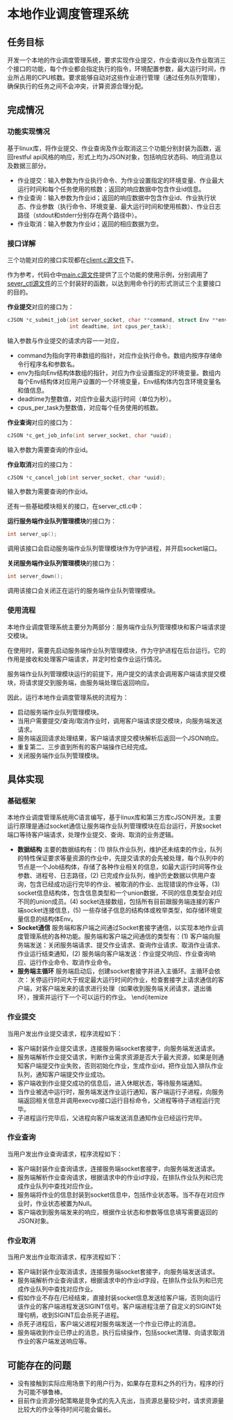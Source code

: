 # 本地作业调度管理系统

## 任务目标
开发一个本地的作业调度管理系统，要求实现作业提交，作业查询以及作业取消三个接口的功能，每个作业都会指定执行的指令，环境配置参数，最大运行时间，作业所占用的CPU核数。要求能够自动对这些作业进行管理（通过任务队列管理），确保执行的任务之间不会冲突，计算资源合理分配。

## 完成情况

### 功能实现情况
基于linux库，将作业提交、作业查询及作业取消这三个功能分别封装为函数，返回restful api风格的响应，形式上均为JSON对象，包括响应状态码、响应消息以及数据三部分。

- 作业提交：输入参数为作业执行命令、为作业设置指定的环境变量、作业最大运行时间和每个任务使用的核数；返回的响应数据中包含作业id信息。
- 作业查询：输入参数为作业id；返回的响应数据中包含作业id、作业执行状态、作业参数（执行命令、环境变量、最大运行时间和使用核数）、作业日志路径（stdout和stderr分别存在两个路径中）。
- 作业取消：输入参数为作业id；返回的相应数据为空。

### 接口详解
三个功能对应的接口实现都在[client.c源文件](https://github.com/TsukimiRini/JobScheduler/blob/main/client.c)下。

作为参考，代码仓中[main.c源文件](https://github.com/TsukimiRini/JobScheduler/blob/main/main.c)提供了三个功能的使用示例，分别调用了[sever_ctl源文件](https://github.com/TsukimiRini/JobScheduler/blob/main/server_ctl.c)的三个封装好的函数，以达到用命令行的形式测试三个主要接口的目的。

**作业提交**对应的接口为：

```c
cJSON *c_submit_job(int server_socket, char **command, struct Env **env,
                    int deadtime, int cpus_per_task);
```

输入参数与作业提交的请求内容一一对应，
- command为指向字符串数组的指针，对应作业执行命令。数组内按序存储命令行程序名和参数名。
- env为指向Env结构体数组的指针，对应为作业设置指定的环境变量。数组内每个Env结构体对应用户设置的一个环境变量，Env结构体内包含环境变量名和值信息。
- deadtime为整数值，对应作业最大运行时间（单位为秒）。
- cpus_per_task为整数值，对应每个任务使用的核数。

**作业查询**对应的接口为：

```c
cJSON *c_get_job_info(int server_socket, char *uuid);
```

输入参数为需要查询的作业id。

**作业取消**对应的接口为：

```c
cJSON *c_cancel_job(int server_socket, char *uuid);
```

输入参数为需要查询的作业id。

还有一些基础模块相关的接口，在server_ctl.c中：

**运行服务端作业队列管理模块**的接口为：

```c
int server_up();
```

调用该接口会启动服务端作业队列管理模块作为守护进程，并开启socket端口。

**关闭服务端作业队列管理模块**的接口为：

```c
int server_down();
```

调用该接口会关闭正在运行的服务端作业队列管理模块。


### 使用流程
本地作业调度管理系统主要分为两部分：服务端作业队列管理模块和客户端请求提交模块。

在使用时，需要先启动服务端作业队列管理模块，作为守护进程在后台运行。它的作用是接收和处理客户端请求，并定时检查作业运行情况。

服务端作业队列管理模块运行的前提下，用户提交的请求会调用客户端请求提交模块，将请求提交到服务端，由服务端处理后返回响应。

因此，运行本地作业调度管理系统的流程为：

- 启动服务端作业队列管理模块。
- 当用户需要提交/查询/取消作业时，调用客户端请求提交模块，向服务端发送请求。
- 服务端返回请求处理结果，客户端请求提交模块解析后返回一个JSON响应。
- 重复第二、三步直到所有的客户端操作已经完成。
- 关闭服务端作业队列管理模块。

## 具体实现

### 基础框架

本地作业调度管理系统用C语言编写，基于linux库和第三方库cJSON开发。主要运行原理是通过socket通信让服务端作业队列管理模块在后台运行，开放socket端口等待客户端请求，处理作业提交、查询、取消的业务逻辑。

- **数据结构** 主要的数据结构有：(1) 排队作业队列，维护还未结束的作业，队列的特性保证要求等量资源的作业中，先提交请求的会先被处理，每个队列中的节点是一个Job结构体，存储了各种作业相关的信息，如最大运行时间等作业参数、进程号、日志路径，(2) 已完成作业队列，维护历史数据以供用户查询，包含已经成功运行完毕的作业、被取消的作业、出现错误的作业等，(3) socket信息结构体，包含信息类型和一个union数据，不同的信息类型会对应不同的union成员。(4) socket连接数组，包括所有目前跟服务端连接的客户端socket连接信息，(5) 一些存储子信息的结构体或枚举类型，如存储环境变量信息的结构体Env。
- **Socket通信** 服务端和客户端之间通过Socket套接字通信，以实现本地作业调度管理系统的各种功能。服务端和客户端之间通信的类型有：(1) 客户端向服务端发送：关闭服务端请求、提交作业请求、查询作业请求、取消作业请求、作业运行结束通知，(2) 服务端向客户端发送：作业提交响应、作业查询响应、运行作业命令、取消作业命令。
- **服务端主循环** 服务端启动后，创建socket套接字并进入主循环。主循环会依次：关停运行时间大于规定最大运行时间的作业，检查套接字上请求通信的客户端，对客户端发来的请求进行处理（如果收到服务端关闭请求，退出循环），搜索并运行下一个可以运行的作业。
\end{itemize

### 作业提交

当用户发出作业提交请求，程序流程如下：

- 客户端封装作业提交请求，连接服务端socket套接字，向服务端发送请求。
- 服务端解析作业提交请求，判断作业需求资源是否大于最大资源，如果是则通知客户端提交作业失败，否则初始化作业，生成作业id，把作业加入排队作业队列，通知客户端提交作业成功。
- 客户端收到作业提交成功的信息后，进入休眠状态，等待服务端通知。
- 当作业被选中运行时，服务端发送作业运行通知，客户端运行子进程，向服务端返回相关信息并调用execvp接口运行目标命令，父进程等待子进程运行完毕。
- 子进程运行完毕后，父进程向客户端发送消息通知作业已经运行完毕。

### 作业查询

当用户发出作业查询请求，程序流程如下：

- 客户端封装作业查询请求，连接服务端socket套接字，向服务端发送请求。
- 服务端解析作业查询请求，根据请求中的作业id字段，在排队作业队列和已完成作业队列中查找对应作业。
- 服务端将作业的信息封装到socket信息中，包括作业状态等。当不存在对应作业时，作业状态被置为Null。
- 客户端收到服务端发来的响应，根据作业状态和参数等信息填写需要返回的JSON对象。

### 作业取消

当用户发出作业取消请求，程序流程如下：

- 客户端封装作业取消请求，连接服务端socket套接字，向服务端发送请求。
- 服务端解析作业查询请求，根据请求中的作业id字段，在排队作业队列和已完成作业队列中查找对应作业。
- 假如作业不存在/已经结束，直接封装socket信息发送给客户端，否则向运行该作业的客户端进程发送SIGINT信号。客户端进程注册了自定义的SIGINT处理句柄，收到SIGINT后会杀死子进程。
- 杀死子进程后，客户端父进程对服务端发送一个作业已停止的消息。
- 服务端收到作业已停止的消息，执行后续操作，包括socket清理、向请求取消作业的客户端发送响应等。

## 可能存在的问题

- 没有接触到实际应用场景下的用户行为，如果存在意料之外的行为，程序的行为可能不够鲁棒。
- 目前作业资源分配策略是竞争式的先入先出，当资源总量较少时，请求资源量比较大的作业等待时间可能会偏长。